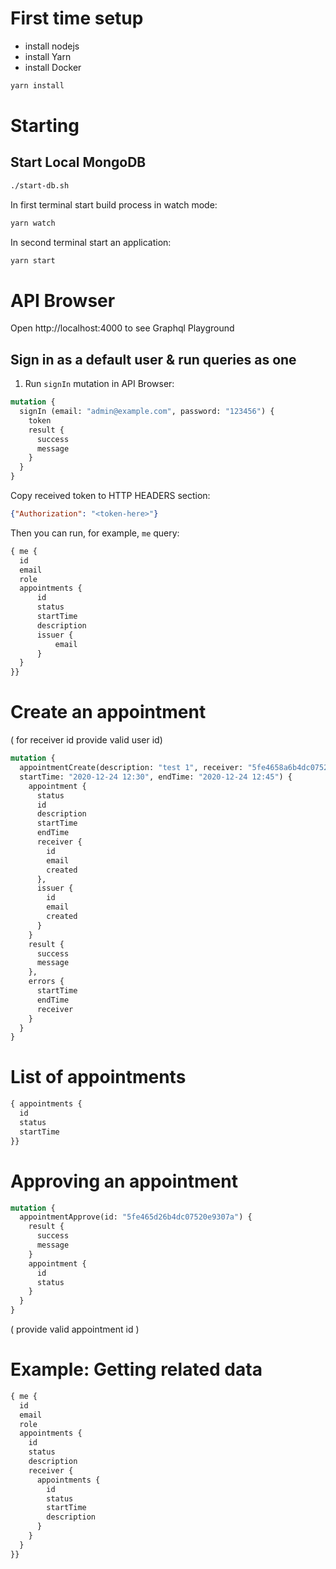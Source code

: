 # First time setup

* install nodejs
* install Yarn
* install Docker

```bash
yarn install
```

# Starting

## Start Local MongoDB

```bash
./start-db.sh
```

In first terminal start build process in watch mode:

```bash
yarn watch
```

In second terminal start an application:

```bash
yarn start
```

# API Browser

Open http://localhost:4000 to see Graphql Playground

## Sign in as a default user & run queries as one

1. Run `signIn` mutation in API Browser:

```graphql
mutation {
  signIn (email: "admin@example.com", password: "123456") {
    token
    result {
      success
      message
    }
  }
}
```

Copy received token to HTTP HEADERS section:

```json
{"Authorization": "<token-here>"}
```

Then you can run, for example, `me` query:

```graphql
{ me {
  id
  email
  role
  appointments {
      id
      status
      startTime
      description
      issuer {
          email
      }
  }  
}}
```

# Create an appointment

( for receiver id provide valid user id)

```graphql
mutation {
  appointmentCreate(description: "test 1", receiver: "5fe4658a6b4dc07520e93079",
  startTime: "2020-12-24 12:30", endTime: "2020-12-24 12:45") {
    appointment {
      status
      id
      description
      startTime
      endTime
      receiver {
        id
        email
        created
      },
      issuer {
        id
        email
        created
      }
    }
    result {
      success
      message
    },
    errors {
      startTime
      endTime
      receiver
    }
  }
}
```

# List of appointments

```graphql
{ appointments {
  id
  status
  startTime  
}}
```

# Approving an appointment

```graphql
mutation {
  appointmentApprove(id: "5fe465d26b4dc07520e9307a") {
    result {
      success
      message
    }
    appointment {
      id
      status
    }
  }
}
```

( provide valid appointment id )

# Example: Getting related data


```graphql
{ me {
  id
  email
  role
  appointments {
    id
    status
    description
    receiver {
      appointments {
        id
        status
        startTime
        description
      }
    }
  }
}}
```

